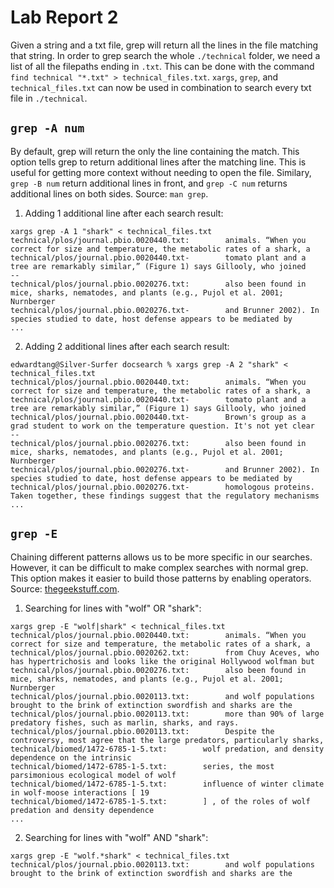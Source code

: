 # Lab Report 2
Given a string and a txt file, grep will return all the lines in the file matching that string. In order to grep search the whole `./technical` folder, we need a list of all the filepaths ending in `.txt`. This can be done with the command `find technical "*.txt" > technical_files.txt`. 
`xargs`, `grep`, and `technical_files.txt` can now be used in combination to search every txt file in `./technical`.

## `grep -A num`
By default, grep will return the only the line containing the match. This option tells grep to return additional lines after the matching line. This is useful for getting more context without needing to open the file. Similary, `grep -B num` return additional lines in front, and `grep -C num` returns additional lines on both sides.
Source: `man grep`.

1. Adding 1 additional line after each search result:
```
xargs grep -A 1 "shark" < technical_files.txt
technical/plos/journal.pbio.0020440.txt:        animals. “When you correct for size and temperature, the metabolic rates of a shark, a
technical/plos/journal.pbio.0020440.txt-        tomato plant and a tree are remarkably similar,” (Figure 1) says Gillooly, who joined
--
technical/plos/journal.pbio.0020276.txt:        also been found in mice, sharks, nematodes, and plants (e.g., Pujol et al. 2001; Nurnberger
technical/plos/journal.pbio.0020276.txt-        and Brunner 2002). In species studied to date, host defense appears to be mediated by
...
```

2. Adding 2 additional lines after each search result:
```
edwardtang@Silver-Surfer docsearch % xargs grep -A 2 "shark" < technical_files.txt
technical/plos/journal.pbio.0020440.txt:        animals. “When you correct for size and temperature, the metabolic rates of a shark, a
technical/plos/journal.pbio.0020440.txt-        tomato plant and a tree are remarkably similar,” (Figure 1) says Gillooly, who joined
technical/plos/journal.pbio.0020440.txt-        Brown's group as a grad student to work on the temperature question. It's not yet clear
--
technical/plos/journal.pbio.0020276.txt:        also been found in mice, sharks, nematodes, and plants (e.g., Pujol et al. 2001; Nurnberger
technical/plos/journal.pbio.0020276.txt-        and Brunner 2002). In species studied to date, host defense appears to be mediated by
technical/plos/journal.pbio.0020276.txt-        homologous proteins. Taken together, these findings suggest that the regulatory mechanisms
...
```

## `grep -E`
Chaining different patterns allows us to be more specific in our searches. However, it can be difficult to make complex searches with normal grep. This option makes it easier to build those patterns by enabling operators. 
Source: [thegeekstuff.com](https://www.thegeekstuff.com/2011/10/grep-or-and-not-operators/).

1. Searching for lines with "wolf" OR "shark":
```
xargs grep -E "wolf|shark" < technical_files.txt
technical/plos/journal.pbio.0020440.txt:        animals. “When you correct for size and temperature, the metabolic rates of a shark, a
technical/plos/journal.pbio.0020262.txt:        from Chuy Aceves, who has hypertrichosis and looks like the original Hollywood wolfman but
technical/plos/journal.pbio.0020276.txt:        also been found in mice, sharks, nematodes, and plants (e.g., Pujol et al. 2001; Nurnberger
technical/plos/journal.pbio.0020113.txt:        and wolf populations brought to the brink of extinction swordfish and sharks are the
technical/plos/journal.pbio.0020113.txt:        more than 90% of large predatory fishes, such as marlin, sharks, and rays.
technical/plos/journal.pbio.0020113.txt:        Despite the controversy, most agree that the large predators, particularly sharks,
technical/biomed/1472-6785-1-5.txt:        wolf predation, and density dependence on the intrinsic
technical/biomed/1472-6785-1-5.txt:        series, the most parsimonious ecological model of wolf
technical/biomed/1472-6785-1-5.txt:        influence of winter climate in wolf-moose interactions [ 19
technical/biomed/1472-6785-1-5.txt:        ] , of the roles of wolf predation and density dependence
...
```

2. Searching for lines with "wolf" AND "shark":
```
xargs grep -E "wolf.*shark" < technical_files.txt
technical/plos/journal.pbio.0020113.txt:        and wolf populations brought to the brink of extinction swordfish and sharks are the
```

